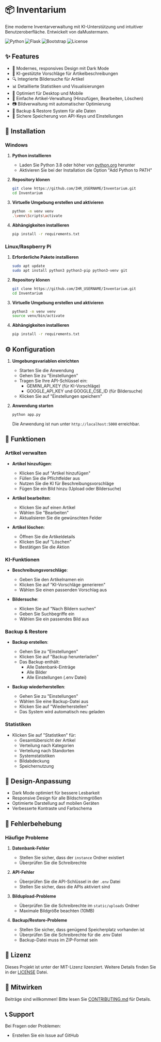 # 📦 Inventarium

Eine moderne Inventarverwaltung mit KI-Unterstützung und intuitiver Benutzeroberfläche.
Entwickelt von daMustermann.

![Python](https://img.shields.io/badge/Python-3.8%2B-blue)
![Flask](https://img.shields.io/badge/Flask-2.0%2B-green)
![Bootstrap](https://img.shields.io/badge/Bootstrap-5.3-purple)
![License](https://img.shields.io/badge/Lizenz-MIT-yellow)

## ✨ Features

- 🎨 Modernes, responsives Design mit Dark Mode
- 🤖 KI-gestützte Vorschläge für Artikelbeschreibungen
- 🔍 Integrierte Bildersuche für Artikel
- 📊 Detaillierte Statistiken und Visualisierungen
- 📱 Optimiert für Desktop und Mobile
- 🔄 Einfache Artikel-Verwaltung (Hinzufügen, Bearbeiten, Löschen)
- 📷 Bildverwaltung mit automatischer Optimierung
- 💾 Backup & Restore System für alle Daten
- 🔐 Sichere Speicherung von API-Keys und Einstellungen

## 🚀 Installation

### Windows

1. **Python installieren**
   - Laden Sie Python 3.8 oder höher von [python.org](https://python.org) herunter
   - Aktivieren Sie bei der Installation die Option "Add Python to PATH"

2. **Repository klonen**
   ```bash
   git clone https://github.com/IHR_USERNAME/Inventarium.git
   cd Inventarium
   ```

3. **Virtuelle Umgebung erstellen und aktivieren**
   ```bash
   python -m venv venv
   .\venv\Scripts\activate
   ```

4. **Abhängigkeiten installieren**
   ```bash
   pip install -r requirements.txt
   ```

### Linux/Raspberry Pi

1. **Erforderliche Pakete installieren**
   ```bash
   sudo apt update
   sudo apt install python3 python3-pip python3-venv git
   ```

2. **Repository klonen**
   ```bash
   git clone https://github.com/IHR_USERNAME/Inventarium.git
   cd Inventarium
   ```

3. **Virtuelle Umgebung erstellen und aktivieren**
   ```bash
   python3 -m venv venv
   source venv/bin/activate
   ```

4. **Abhängigkeiten installieren**
   ```bash
   pip install -r requirements.txt
   ```

## ⚙️ Konfiguration

1. **Umgebungsvariablen einrichten**
   - Starten Sie die Anwendung
   - Gehen Sie zu "Einstellungen"
   - Tragen Sie Ihre API-Schlüssel ein:
     - GEMINI_API_KEY (für KI-Vorschläge)
     - GOOGLE_API_KEY und GOOGLE_CSE_ID (für Bildersuche)
   - Klicken Sie auf "Einstellungen speichern"

2. **Anwendung starten**
   ```bash
   python app.py
   ```
   Die Anwendung ist nun unter `http://localhost:5000` erreichbar.

## 📱 Funktionen

### Artikel verwalten

- **Artikel hinzufügen**: 
  - Klicken Sie auf "Artikel hinzufügen"
  - Füllen Sie die Pflichtfelder aus
  - Nutzen Sie die KI für Beschreibungsvorschläge
  - Fügen Sie ein Bild hinzu (Upload oder Bildersuche)

- **Artikel bearbeiten**:
  - Klicken Sie auf einen Artikel
  - Wählen Sie "Bearbeiten"
  - Aktualisieren Sie die gewünschten Felder

- **Artikel löschen**:
  - Öffnen Sie die Artikeldetails
  - Klicken Sie auf "Löschen"
  - Bestätigen Sie die Aktion

### KI-Funktionen

- **Beschreibungsvorschläge**:
  - Geben Sie den Artikelnamen ein
  - Klicken Sie auf "KI-Vorschläge generieren"
  - Wählen Sie einen passenden Vorschlag aus

- **Bildersuche**:
  - Klicken Sie auf "Nach Bildern suchen"
  - Geben Sie Suchbegriffe ein
  - Wählen Sie ein passendes Bild aus

### Backup & Restore

- **Backup erstellen**:
  - Gehen Sie zu "Einstellungen"
  - Klicken Sie auf "Backup herunterladen"
  - Das Backup enthält:
    - Alle Datenbank-Einträge
    - Alle Bilder
    - Alle Einstellungen (.env Datei)

- **Backup wiederherstellen**:
  - Gehen Sie zu "Einstellungen"
  - Wählen Sie eine Backup-Datei aus
  - Klicken Sie auf "Wiederherstellen"
  - Das System wird automatisch neu geladen

### Statistiken

- Klicken Sie auf "Statistiken" für:
  - Gesamtübersicht der Artikel
  - Verteilung nach Kategorien
  - Verteilung nach Standorten
  - Systemstatistiken
  - Bildabdeckung
  - Speichernutzung

## 🎨 Design-Anpassung

- Dark Mode optimiert für bessere Lesbarkeit
- Responsive Design für alle Bildschirmgrößen
- Optimierte Darstellung auf mobilen Geräten
- Verbesserte Kontraste und Farbschema

## 🔧 Fehlerbehebung

### Häufige Probleme

1. **Datenbank-Fehler**
   - Stellen Sie sicher, dass der `instance` Ordner existiert
   - Überprüfen Sie die Schreibrechte

2. **API-Fehler**
   - Überprüfen Sie die API-Schlüssel in der `.env` Datei
   - Stellen Sie sicher, dass die APIs aktiviert sind

3. **Bildupload-Probleme**
   - Überprüfen Sie die Schreibrechte im `static/uploads` Ordner
   - Maximale Bildgröße beachten (10MB)

4. **Backup/Restore-Probleme**
   - Stellen Sie sicher, dass genügend Speicherplatz vorhanden ist
   - Überprüfen Sie die Schreibrechte für die .env Datei
   - Backup-Datei muss im ZIP-Format sein

## 📝 Lizenz

Dieses Projekt ist unter der MIT-Lizenz lizenziert. Weitere Details finden Sie in der [LICENSE](LICENSE) Datei.

## 🤝 Mitwirken

Beiträge sind willkommen! Bitte lesen Sie [CONTRIBUTING.md](CONTRIBUTING.md) für Details.

## 📞 Support

Bei Fragen oder Problemen:
- Erstellen Sie ein Issue auf GitHub